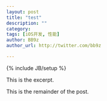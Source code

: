 ```yaml
---
layout: post
title: "test"
description: ""
category: 
tags: [iOS开发, 性能]
author: BB9z
author_url: http://twitter.com/bb9z

---
```

{% include JB/setup %}

<p>This is the excerpt.</p>
<!--more-->
<p>This is the remainder of the post.</p>
